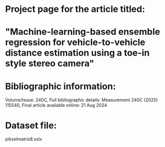 # Project page for the article titled: 
# "Machine-learning-based ensemble regression for vehicle-to-vehicle distance estimation using a toe-in style stereo camera"

# Bibliographic information:
Volume/Issue: 240C,
Full bibliographic details: Measurement 240C (2025) 115540,
Final article available online: 21 Aug 2024

# Dataset file:
pikselmatris8.xslx
